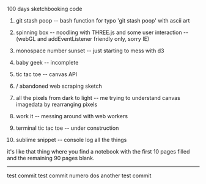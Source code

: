 100 days sketchbooking code

1. git stash poop
-- bash function for typo 'git stash poop' with ascii art

2. spinning box
-- noodling with THREE.js and some user interaction
-- (webGL and addEventListener friendly only, sorry IE)

3. monospace number sunset
-- just starting to mess with d3

4. baby geek
-- incomplete

5. tic tac toe
-- canvas API

6. <under construction> / abandoned web scraping sketch

7. all the pixels from dark to light
-- me trying to understand canvas imagedata by rearranging pixels

8. work it
-- messing around with web workers

9. terminal tic tac toe
-- under construction

10. sublime snippet
-- console log all the things

it's like that thing where you find a notebook with the first 10 pages filled and the remaining 90 pages blank.

----------
test commit
test commit numero dos
another test commit